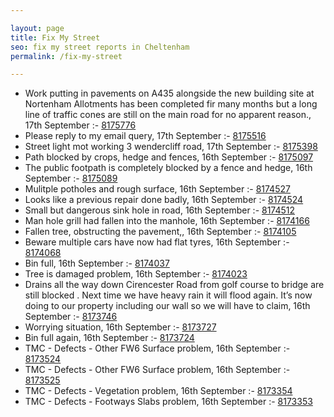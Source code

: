 ```yaml
---

layout: page
title: Fix My Street
seo: fix my street reports in Cheltenham
permalink: /fix-my-street

---
```


<!-- fix_marker starts -->

- Work putting in pavements on A435 alongside the new building site at Nortenham Allotments has been completed fir many months but a long line of traffic cones are still on the main road for no apparent reason., 17th September :- [8175776](https://www.fixmystreet.com/report/8175776)
- Please reply to my email query, 17th September :- [8175516](https://www.fixmystreet.com/report/8175516)
- Street light mot working 3 wendercliff road, 17th September :- [8175398](https://www.fixmystreet.com/report/8175398)
- Path blocked by crops, hedge and fences, 16th September :- [8175097](https://www.fixmystreet.com/report/8175097)
- The public footpath is completely blocked by a fence and hedge, 16th September :- [8175089](https://www.fixmystreet.com/report/8175089)
- Mulitple potholes and rough surface, 16th September :- [8174527](https://www.fixmystreet.com/report/8174527)
- Looks like a previous repair done badly, 16th September :- [8174524](https://www.fixmystreet.com/report/8174524)
- Small but dangerous sink hole in road, 16th September :- [8174512](https://www.fixmystreet.com/report/8174512)
- Man hole grill had fallen into the manhole, 16th September :- [8174166](https://www.fixmystreet.com/report/8174166)
- Fallen tree, obstructing the pavement,, 16th September :- [8174105](https://www.fixmystreet.com/report/8174105)
- Beware multiple cars have now had flat tyres, 16th September :- [8174068](https://www.fixmystreet.com/report/8174068)
- Bin full, 16th September :- [8174037](https://www.fixmystreet.com/report/8174037)
- Tree is damaged problem, 16th September :- [8174023](https://www.fixmystreet.com/report/8174023)
- Drains all the way down Cirencester Road from golf course to bridge are still blocked . Next time we have heavy rain it will flood again. It’s now doing to our property including our wall so we will have to claim, 16th September :- [8173746](https://www.fixmystreet.com/report/8173746)
- Worrying situation, 16th September :- [8173727](https://www.fixmystreet.com/report/8173727)
- Bin full again, 16th September :- [8173724](https://www.fixmystreet.com/report/8173724)
- TMC - Defects - Other FW6  Surface problem, 16th September :- [8173524](https://www.fixmystreet.com/report/8173524)
- TMC - Defects - Other FW6  Surface problem, 16th September :- [8173525](https://www.fixmystreet.com/report/8173525)
- TMC - Defects - Vegetation problem, 16th September :- [8173354](https://www.fixmystreet.com/report/8173354)
- TMC - Defects - Footways Slabs problem, 16th September :- [8173353](https://www.fixmystreet.com/report/8173353)

<!-- fix_marker ends -->